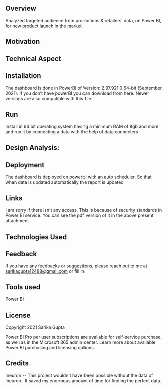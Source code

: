 ## Overview
Analyzed targeted audience from promotions & retailers’ data, on Power BI, for new product launch in
the market


## Motivation

## Technical Aspect


## Installation
The dashboard is done in PowerBI of Version: 2.97.921.0 64-bit (September, 2021). If you don’t have powerBI you can download from here. Newer versions are also compatible with this file.


## Run
Install in 64 bit operating system having a minimum RAM of 8gb and more and run it by connecting a data with the help of data connecters

## Design Analysis:


## Deployment
The dashboard is deployed on powerbi with an auto scheduler. So that when data is updated automatically the report is updated

## Links
I am sorry if there isn't any access. This is because of security standards in Power BI service. You can see the pdf version of it in the above present attachment
 

## Technologies Used
 
 
 
## Feedback
If you have any feedbacks or suggestions, please reach out to me at sarikagupta12488@gmail.com or fill in 
  
  
## Tools used
Power BI 
   
## License
    
Copyright 2021 Sarika Gupta

Power BI Pro per user subscriptions are available for self-service purchase, as well as in the Microsoft 365 admin center. Learn more about available Power BI purchasing and licensing options.
## Credits
Ineuron -- This project wouldn't have been possible without the data of ineuron . It saved my enormous amount of time for finding the perfect data.
